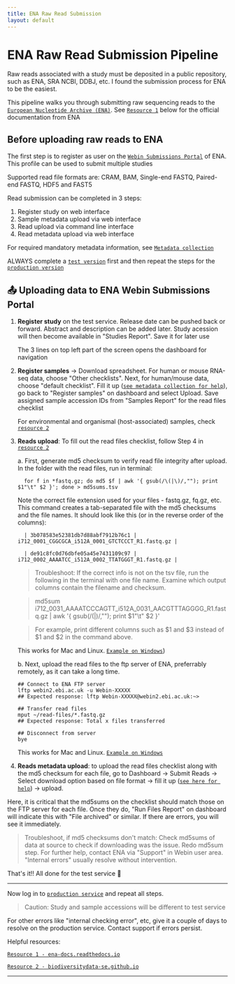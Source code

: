 ```yaml
---
title: ENA Raw Read Submission
layout: default
---
```


# ENA Raw Read Submission Pipeline

Raw reads associated with a study must be deposited in a public repository, such as ENA, SRA NCBI, DDBJ, etc. I found the submission process for ENA to be the easiest.

This pipeline walks you through submitting raw sequencing reads to the [`European Nucleotide Archive (ENA)`](https://www.ebi.ac.uk/ena/browser/home). See [`Resource 1`](https://ena-docs.readthedocs.io/en/latest/index.html) below for the official documentation from ENA

## Before uploading raw reads to ENA

The first step is to register as user on the [`Webin Submissions Portal`](https://www.ebi.ac.uk/ena/submit/webin/accountInfo) of ENA. This profile can be used to submit multiple studies

Supported read file formats are: CRAM, BAM, Single-end FASTQ, Paired-end FASTQ, HDF5 and FAST5

Read submission can be completed in 3 steps:

   1. Register study on web interface
   2. Sample metadata upload via web interface
   3. Read upload via command line interface
   4. Read metadata upload via web interface

For required mandatory metadata information, see [`Metadata collection`](ENA-metadata-collection.md)

ALWAYS complete a [`test version`](https://wwwdev.ebi.ac.uk/ena/submit/webin/login) first and then repeat the steps for the [`production version`](https://www.ebi.ac.uk/ena/submit/webin/login)

## 📤 Uploading data to ENA Webin Submissions Portal

1. **Register study** on the test service. Release date can be pushed back or forward. Abstract and description can be added later. Study acession will then become available in "Studies Report". Save it for later use
   
   The 3 lines on top left part of the screen opens the dashboard for navigation
   
2. **Register samples** -> Download spreadsheet. For human or mouse RNA-seq data, choose "Other checklists". Next, for human/mouse data, choose "default checklist". Fill it up ([`see metadata collection for help`](ENA-metadata-collection.md)), go back to "Register samples" on dashboard and select Upload. Save assigned sample accession IDs from "Samples Report" for the read files checklist

   For environmental and organismal (host-associated) samples, check [`resource 2`](https://biodiversitydata-se.github.io/mol-data/ena-metabar.html)

3. **Reads upload**: To fill out the read files checklist, follow Step 4 in [`resource 2`](https://biodiversitydata-se.github.io/mol-data/ena-metabar.html)

   a. First, generate md5 checksum to verify read file integrity after upload. In the folder with the read files, run in terminal:

         for f in *fastq.gz; do md5 $f | awk '{ gsub(/\(|\)/,""); print $1"\t" $2 }'; done > md5sums.tsv
      
   Note the correct file extension used for your files - fastq.gz, fq.gz, etc. This command creates a tab-separated file with the md5 checksums and the file names. It should look like this (or in the reverse order of the columns):

         | 3b078583e52381db7d88abf7912b76c1 | i712_0001_CGGCGCA_i512A_0001_GTCTCCCT_R1.fastq.gz |
   
         | de91c8fc0d76dbfe05a45e7431109c97 | i712_0002_AAAATCC_i512A_0002_TTATGGGT_R1.fastq.gz |                                                   

      
   > Troubleshoot:
   > If the correct info is not on the tsv file, run the following in the terminal with one file name. Examine which output columns contain the filename and checksum. 
      
   > md5sum i712_0031_AAAATCCCAGTT_i512A_0031_AACGTTTAGGGG_R1.fastq.gz | awk '{ gsub(/\(|\)/,""); print $1"\t" $2 }'
      
   > For example, print different columns such as $1 and $3 instead of $1 and $2 in the command above. 
      
       
   This works for Mac and Linux. [`Example on Windows`](https://stackoverflow.com/questions/41838664/md5-hash-of-files-in-a-windows-folder))
  
      
   b. Next, upload the read files to the ftp server of ENA, preferrably remotely, as it can take a long time.
      
      ```
      ## Connect to ENA FTP server
      lftp webin2.ebi.ac.uk -u Webin-XXXXX
      ## Expected response: lftp Webin-XXXXX@webin2.ebi.ac.uk:~>
      
      ## Transfer read files
      mput ~/read-files/*.fastq.gz
      ## Expected response: Total x files transferred
      
      ## Disconnect from server
      bye
      ```
      
   This works for Mac and Linux. [`Example on Windows`](https://unihost.com/blog/how-to-connect-to-ftp-server/)

4. **Reads metadata upload**: to upload the read files checklist along with the md5 checksum for each file, go to Dashboard -> Submit Reads -> Select download option based on file format -> fill it up ([`see here for help`](ENA-metadata-collection.md)) -> upload.

Here, it is critical that the md5sums on the checklist should match those on the FTP server for each file. Once they do, "Run Files Report" on dashboard will indicate this with "File archived" or similar. If there are errors, you will see it immediately.

> Troubleshoot, if md5 checksums don't match:
> Check md5sums of data at source to check if downloading was the issue. Redo md5sum step. For further help, contact ENA via "Support" in Webin user area. "Internal errors" usually resolve without intervention.


That's it!! All done for the test service 🎉

---

Now log in to [`production service`](https://www.ebi.ac.uk/ena/submit/webin/login) and repeat all steps.

> Caution: Study and sample accessions will be different to test service

For other errors like "internal checking error", etc, give it a couple of days to resolve on the production service. Contact support if errors persist.

Helpful resources:

[`Resource 1 - ena-docs.readthedocs.io`](https://ena-docs.readthedocs.io/en/latest/submit/general-guide/interactive.html)

[`Resource 2 - biodiversitydata-se.github.io`](https://biodiversitydata-se.github.io/mol-data/ena-metabar.html)

---
